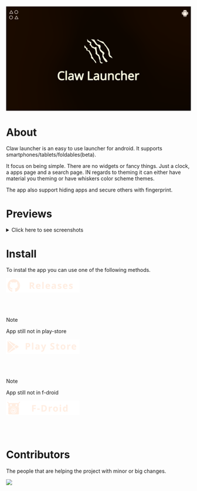 
![Banner](banner.webp)

# About
Claw launcher is an easy to use launcher for android. It supports smartphones/tablets/foldables(beta).

It focus on being simple. There are no widgets or fancy things. Just a clock, a apps page and a search page. IN regards to theming it can either have material you theming or have whiskers color scheme themes. 

The app also support hiding apps and secure others with fingerprint. 

# Previews
<details>
  <summary>Click here to see screenshots</summary>

<img src="./assets/home_clean.webp" width="400">
<img src="./assets/home_searchbar.webp" width="400">
<img src="./assets/search.webp" width="400">
<img src="./assets/apps_grid.webp" width="400">
<img src="./assets/app_popup.webp" width="400">
<img src="./assets/apps_list.webp" width="400">
<img src="./assets/search_engines.webp" width="400">
<img src="./assets/bookmarks.webp" width="400">
  
</details>

# Install
To instal the app you can use one of the following methods.

<a href="https://github.com/Whiskers-Apps/claw-launcher/releases">
<img alt="github releases download" src="./assets/github-releases.svg" width="200">
</a>

<br><br>

> [!NOTE]
> App still not in play-store

<a>
<img alt="play store download" src="./assets/play-store.svg" width="200">
</a>

<br><br>

> [!NOTE]
> App still not in f-droid

<a>
<img alt="f-droid download" src="./assets/f-droid.svg" width="200">
</a>

<br><br>

# Contributors
The people that are helping the project with minor or big changes.

<a href="https://github.com/whiskers-apps/whiskers-launcher/graphs/contributors">
  <img src="https://contrib.rocks/image?repo=whiskers-apps/whiskers-launcher" />
</a>
